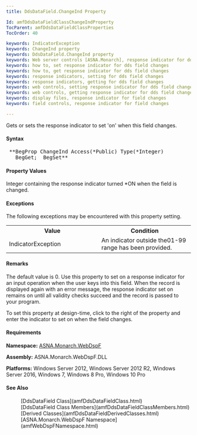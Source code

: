 ```yaml
---
title: DdsDataField.ChangeInd Property

Id: amfDdsDataFieldClassChangeIndProperty
TocParent: amfDdsDataFieldClassProperties
TocOrder: 40

keywords: IndicatorException
keywords: ChangeInd property
keywords: DdsDataField.ChangeInd property
keywords: Web server controls [ASNA.Monarch], response indicator for dds field changes
keywords: how to, set response indicator for dds field changes
keywords: how to, get response indicator for dds field changes
keywords: response indicators, setting for dds field changes
keywords: response indicators, getting for dds field changes
keywords: web controls, setting response indicator for dds field changes
keywords: web controls, getting response indicator for dds field changes
keywords: display files, response indicator for field changes
keywords: field controls, response indicator for field changes

---
```


Gets or sets the response indicator to set 'on' when this field changes. 

#### Syntax
<pre class="prettyprint"> **BegProp ChangeInd Access(*Public) Type(*Integer)
   BegGet;  BegSet** </pre>

#### Property Values
Integer containing the response indicator turned *ON when the field is changed.

#### Exceptions
The following exceptions may be encountered with this property setting.
<table class="mytable" cellspacing="0" cellpadding="4" width="90%">
          <colgroup><col width="50%" /><col width="50%" />
          </colgroup>
          <tr><th>Value</th><th>Condition</th>
          </tr>      
          <tr><td>IndicatorException</td><td>An indicator outside the01-99 range has been provided.</td>
          </tr>
</table>

#### Remarks
The default value is 0. Use this property to set on a response indicator for an input operation when the user keys into this field. When the record is displayed again with an error message, the response indicator set on remains on until all validity checks succeed and the record is passed to your program.

To set this property at design-time, click to the right of the property and enter the indicator to set on when the field changes.

#### Requirements
**Namespace:** [ASNA.Monarch.WebDspF](amfWebDspFNamespace.html)

**Assembly:** ASNA.Monarch.WebDspF.DLL

**Platforms:** Windows Server 2012, Windows Server 2012 R2, Windows Server 2016, Windows 7, Windows 8 Pro, Windows 10 Pro

#### See Also
<dl>
        <dd>[DdsDataField Class](amfDdsDataFieldClass.html)</dd>
        <dd>[DdsDataField Class Members](amfDdsDataFieldClassMembers.html)</dd>
       <dd>[Derived Classes](amfDdsDataFieldDerivedClasses.html)</dd>
        <dd>[ASNA.Monarch.WebDspF Namespace](amfWebDspFNamespace.html)</dd>
</dl>

